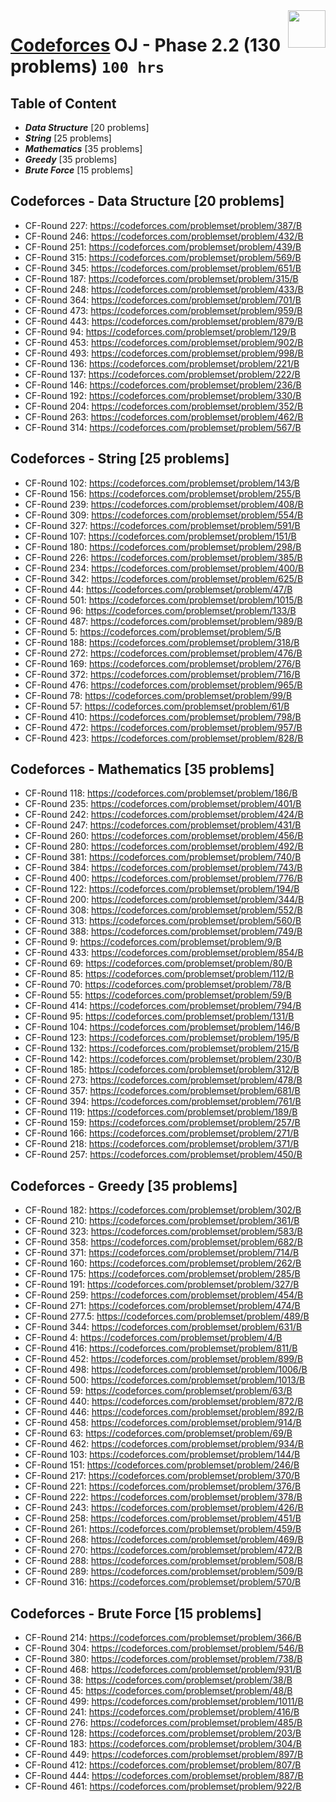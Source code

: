 <img align="right" width="60" height="60" src="https://github.com/cs-MohamedAyman/Problem-Solving-Training/blob/master/online-judges-logos/codeforces.jpg">

# [Codeforces](https://codeforces.com/) OJ - Phase 2.2 (130 problems) `100 hrs`

## Table of Content

- ***Data Structure*** [20 problems]
- ***String***         [25 problems]
- ***Mathematics***    [35 problems]
- ***Greedy***         [35 problems]
- ***Brute Force***    [15 problems]

## Codeforces - Data Structure [20 problems]

- CF-Round 227: https://codeforces.com/problemset/problem/387/B
- CF-Round 246: https://codeforces.com/problemset/problem/432/B
- CF-Round 251: https://codeforces.com/problemset/problem/439/B
- CF-Round 315: https://codeforces.com/problemset/problem/569/B
- CF-Round 345: https://codeforces.com/problemset/problem/651/B
- CF-Round 187: https://codeforces.com/problemset/problem/315/B
- CF-Round 248: https://codeforces.com/problemset/problem/433/B
- CF-Round 364: https://codeforces.com/problemset/problem/701/B
- CF-Round 473: https://codeforces.com/problemset/problem/959/B
- CF-Round 443: https://codeforces.com/problemset/problem/879/B
- CF-Round 94: https://codeforces.com/problemset/problem/129/B
- CF-Round 453: https://codeforces.com/problemset/problem/902/B
- CF-Round 493: https://codeforces.com/problemset/problem/998/B
- CF-Round 136: https://codeforces.com/problemset/problem/221/B
- CF-Round 137: https://codeforces.com/problemset/problem/222/B
- CF-Round 146: https://codeforces.com/problemset/problem/236/B
- CF-Round 192: https://codeforces.com/problemset/problem/330/B
- CF-Round 204: https://codeforces.com/problemset/problem/352/B
- CF-Round 263: https://codeforces.com/problemset/problem/462/B
- CF-Round 314: https://codeforces.com/problemset/problem/567/B

## Codeforces - String [25 problems]

- CF-Round 102: https://codeforces.com/problemset/problem/143/B
- CF-Round 156: https://codeforces.com/problemset/problem/255/B
- CF-Round 239: https://codeforces.com/problemset/problem/408/B
- CF-Round 309: https://codeforces.com/problemset/problem/554/B
- CF-Round 327: https://codeforces.com/problemset/problem/591/B
- CF-Round 107: https://codeforces.com/problemset/problem/151/B
- CF-Round 180: https://codeforces.com/problemset/problem/298/B
- CF-Round 226: https://codeforces.com/problemset/problem/385/B
- CF-Round 234: https://codeforces.com/problemset/problem/400/B
- CF-Round 342: https://codeforces.com/problemset/problem/625/B
- CF-Round 44: https://codeforces.com/problemset/problem/47/B
- CF-Round 501: https://codeforces.com/problemset/problem/1015/B
- CF-Round 96: https://codeforces.com/problemset/problem/133/B
- CF-Round 487: https://codeforces.com/problemset/problem/989/B
- CF-Round 5: https://codeforces.com/problemset/problem/5/B
- CF-Round 188: https://codeforces.com/problemset/problem/318/B
- CF-Round 272: https://codeforces.com/problemset/problem/476/B
- CF-Round 169: https://codeforces.com/problemset/problem/276/B
- CF-Round 372: https://codeforces.com/problemset/problem/716/B
- CF-Round 476: https://codeforces.com/problemset/problem/965/B
- CF-Round 78: https://codeforces.com/problemset/problem/99/B
- CF-Round 57: https://codeforces.com/problemset/problem/61/B
- CF-Round 410: https://codeforces.com/problemset/problem/798/B
- CF-Round 472: https://codeforces.com/problemset/problem/957/B
- CF-Round 423: https://codeforces.com/problemset/problem/828/B

## Codeforces - Mathematics [35 problems]

- CF-Round 118: https://codeforces.com/problemset/problem/186/B
- CF-Round 235: https://codeforces.com/problemset/problem/401/B
- CF-Round 242: https://codeforces.com/problemset/problem/424/B
- CF-Round 247: https://codeforces.com/problemset/problem/431/B
- CF-Round 260: https://codeforces.com/problemset/problem/456/B
- CF-Round 280: https://codeforces.com/problemset/problem/492/B
- CF-Round 381: https://codeforces.com/problemset/problem/740/B
- CF-Round 384: https://codeforces.com/problemset/problem/743/B
- CF-Round 400: https://codeforces.com/problemset/problem/776/B
- CF-Round 122: https://codeforces.com/problemset/problem/194/B
- CF-Round 200: https://codeforces.com/problemset/problem/344/B
- CF-Round 308: https://codeforces.com/problemset/problem/552/B
- CF-Round 313: https://codeforces.com/problemset/problem/560/B
- CF-Round 388: https://codeforces.com/problemset/problem/749/B
- CF-Round 9: https://codeforces.com/problemset/problem/9/B
- CF-Round 433: https://codeforces.com/problemset/problem/854/B
- CF-Round 69: https://codeforces.com/problemset/problem/80/B
- CF-Round 85: https://codeforces.com/problemset/problem/112/B
- CF-Round 70: https://codeforces.com/problemset/problem/78/B
- CF-Round 55: https://codeforces.com/problemset/problem/59/B
- CF-Round 414: https://codeforces.com/problemset/problem/794/B
- CF-Round 95: https://codeforces.com/problemset/problem/131/B
- CF-Round 104: https://codeforces.com/problemset/problem/146/B
- CF-Round 123: https://codeforces.com/problemset/problem/195/B
- CF-Round 132: https://codeforces.com/problemset/problem/215/B
- CF-Round 142: https://codeforces.com/problemset/problem/230/B
- CF-Round 185: https://codeforces.com/problemset/problem/312/B
- CF-Round 273: https://codeforces.com/problemset/problem/478/B
- CF-Round 357: https://codeforces.com/problemset/problem/681/B
- CF-Round 394: https://codeforces.com/problemset/problem/761/B
- CF-Round 119: https://codeforces.com/problemset/problem/189/B
- CF-Round 159: https://codeforces.com/problemset/problem/257/B
- CF-Round 166: https://codeforces.com/problemset/problem/271/B
- CF-Round 218: https://codeforces.com/problemset/problem/371/B
- CF-Round 257: https://codeforces.com/problemset/problem/450/B

## Codeforces - Greedy [35 problems]

- CF-Round 182: https://codeforces.com/problemset/problem/302/B
- CF-Round 210: https://codeforces.com/problemset/problem/361/B
- CF-Round 323: https://codeforces.com/problemset/problem/583/B
- CF-Round 358: https://codeforces.com/problemset/problem/682/B
- CF-Round 371: https://codeforces.com/problemset/problem/714/B
- CF-Round 160: https://codeforces.com/problemset/problem/262/B
- CF-Round 175: https://codeforces.com/problemset/problem/285/B
- CF-Round 191: https://codeforces.com/problemset/problem/327/B
- CF-Round 259: https://codeforces.com/problemset/problem/454/B
- CF-Round 271: https://codeforces.com/problemset/problem/474/B
- CF-Round 277.5: https://codeforces.com/problemset/problem/489/B
- CF-Round 344: https://codeforces.com/problemset/problem/631/B
- CF-Round 4: https://codeforces.com/problemset/problem/4/B
- CF-Round 416: https://codeforces.com/problemset/problem/811/B
- CF-Round 452: https://codeforces.com/problemset/problem/899/B
- CF-Round 498: https://codeforces.com/problemset/problem/1006/B
- CF-Round 500: https://codeforces.com/problemset/problem/1013/B
- CF-Round 59: https://codeforces.com/problemset/problem/63/B
- CF-Round 440: https://codeforces.com/problemset/problem/872/B
- CF-Round 446: https://codeforces.com/problemset/problem/892/B
- CF-Round 458: https://codeforces.com/problemset/problem/914/B
- CF-Round 63: https://codeforces.com/problemset/problem/69/B
- CF-Round 462: https://codeforces.com/problemset/problem/934/B
- CF-Round 103: https://codeforces.com/problemset/problem/144/B
- CF-Round 151: https://codeforces.com/problemset/problem/246/B
- CF-Round 217: https://codeforces.com/problemset/problem/370/B
- CF-Round 221: https://codeforces.com/problemset/problem/376/B
- CF-Round 222: https://codeforces.com/problemset/problem/378/B
- CF-Round 243: https://codeforces.com/problemset/problem/426/B
- CF-Round 258: https://codeforces.com/problemset/problem/451/B
- CF-Round 261: https://codeforces.com/problemset/problem/459/B
- CF-Round 268: https://codeforces.com/problemset/problem/469/B
- CF-Round 270: https://codeforces.com/problemset/problem/472/B
- CF-Round 288: https://codeforces.com/problemset/problem/508/B
- CF-Round 289: https://codeforces.com/problemset/problem/509/B
- CF-Round 316: https://codeforces.com/problemset/problem/570/B

## Codeforces - Brute Force [15 problems]

- CF-Round 214: https://codeforces.com/problemset/problem/366/B
- CF-Round 304: https://codeforces.com/problemset/problem/546/B
- CF-Round 380: https://codeforces.com/problemset/problem/738/B
- CF-Round 468: https://codeforces.com/problemset/problem/931/B
- CF-Round 38: https://codeforces.com/problemset/problem/38/B
- CF-Round 45: https://codeforces.com/problemset/problem/48/B
- CF-Round 499: https://codeforces.com/problemset/problem/1011/B
- CF-Round 241: https://codeforces.com/problemset/problem/416/B
- CF-Round 276: https://codeforces.com/problemset/problem/485/B
- CF-Round 128: https://codeforces.com/problemset/problem/203/B
- CF-Round 183: https://codeforces.com/problemset/problem/304/B
- CF-Round 449: https://codeforces.com/problemset/problem/897/B
- CF-Round 412: https://codeforces.com/problemset/problem/807/B
- CF-Round 444: https://codeforces.com/problemset/problem/887/B
- CF-Round 461: https://codeforces.com/problemset/problem/922/B
